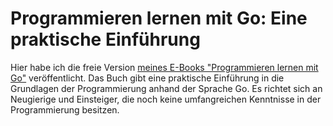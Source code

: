 # Programmieren lernen mit Go: Eine praktische Einführung

Hier habe ich die freie Version [meines E-Books "Programmieren lernen mit Go"](https://github.com/isensee-bastian/programmieren-lernen-mit-go/blob/main/programmieren-lernen-mit-go.pdf) veröffentlicht.
Das Buch gibt eine praktische Einführung in die Grundlagen der Programmierung anhand der Sprache Go.
Es richtet sich an Neugierige und Einsteiger, die noch keine umfangreichen Kenntnisse in der Programmierung besitzen.

